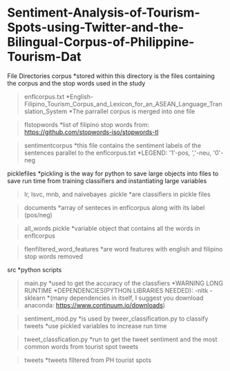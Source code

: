 # Sentiment-Analysis-of-Tourism-Spots-using-Twitter-and-the-Bilingual-Corpus-of-Philippine-Tourism-Dat

File Directories
corpus
*stored within this directory is the files containing the corpus and the stop words used in the study

   >enflcorpus.txt
   *English-Filipino_Tourism_Corpus_and_Lexicon_for_an_ASEAN_Language_Translation_System
   *The parrallel corpus is merged into one file

   >flstopwords
   *list of filipino stop words from: https://github.com/stopwords-iso/stopwords-tl

   >sentimentcorpus
   *this file contains the sentiment labels of the sentences parallel to the enflcorpus.txt
   *LEGEND: '1'-pos, ','-neu, '0'-neg

picklefiles
*pickling is the way for python to save large objects into files to save run time from training classifiers and instantiating large variables

   >lr, lsvc, mnb, and naivebayes .pickle
   *are classifiers in pickle files

   >documents
   *array of senteces in enflcorpus along with its label (pos/neg)

   >all_words.pickle
   *variable object that contains all the words in enflcorpus

   >flenfiltered_word_features
   *are word features with english and filipino stop words removed

src
*python scripts

   >main.py
   *used to get the accuracy of the classfiers
   *WARNING LONG RUNTIME
   *DEPENDENCIES(PYTHON LIBRARIES NEEDED):
       -nltk
       -sklearn *(many dependencies in itself, I suggest you download anaconda: https://www.continuum.io/downloads)

   >sentiment_mod.py
   *is used by tweer_classification.py to classify tweets
   *use pickled variables to increase run time

   >tweet_classfication.py
   *run to get the tweet sentiment and the most common words from tourist spot tweets

>tweets
*tweets filtered from PH tourist spots
